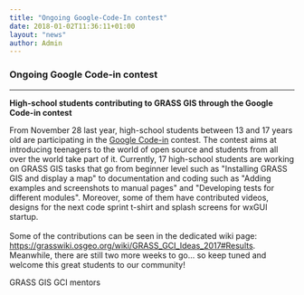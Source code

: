 ```yaml
---
title: "Ongoing Google-Code-In contest"
date: 2018-01-02T11:36:11+01:00
layout: "news"
author: Admin
---
```


### Ongoing Google Code-in contest

------------------------------------------------------------------------

**High-school students contributing to GRASS GIS through the Google
Code-in contest**

From November 28 last year, high-school students between 13 and 17 years
old are participating in the [Google
Code-in](https://codein.withgoogle.com/) contest. The contest aims at
introducing teenagers to the world of open source and students from all
over the world take part of it. Currently, 17 high-school students are
working on GRASS GIS tasks that go from beginner level such as
\"Installing GRASS GIS and display a map\" to documentation and coding
such as \"Adding examples and screenshots to manual pages\" and
\"Developing tests for different modules\". Moreover, some of them have
contributed videos, designs for the next code sprint t-shirt and splash
screens for wxGUI startup.\
\
Some of the contributions can be seen in the dedicated wiki page:
<https://grasswiki.osgeo.org/wiki/GRASS_GCI_Ideas_2017#Results>.
Meanwhile, there are still two more weeks to go\... so keep tuned and
welcome this great students to our community!

GRASS GIS GCI mentors

 

